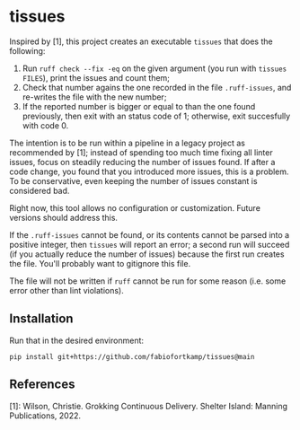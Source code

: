 # tissues

Inspired by [1], this project creates an executable `tissues` that does the following:

1. Run `ruff check --fix -eq` on the given argument (you run with `tissues FILES`), print the issues and count them;
2. Check that number agains the one recorded in the file `.ruff-issues`, and re-writes the file with the new number;
3. If the reported number is bigger or equal to than the one found previously, then exit with an status code of 1; otherwise, exit succesfully with code 0.

The intention is to be run within a pipeline in a legacy project as recommended by [1]; instead of spending too much time
fixing all linter issues, focus on steadily reducing the number of issues found. If after a code change, you found that you
introduced more issues, this is a problem. To be conservative, even keeping the number of issues constant
is considered bad.

Right now, this tool allows no configuration or customization. Future versions should address this.

If the `.ruff-issues` cannot be found, or its contents cannot be parsed into a positive integer, then `tissues` will report an error;
a second run will succeed (if you actually reduce the number of issues) because the first run creates the file.
You'll probably want to gitignore this file.

The file will not be written if `ruff` cannot be run for some reason (i.e. some
error other than lint violations).

## Installation
Run that in the desired environment:

```shell
pip install git+https://github.com/fabiofortkamp/tissues@main
```
## References

[1]: Wilson, Christie. Grokking Continuous Delivery. Shelter Island: Manning Publications, 2022.
